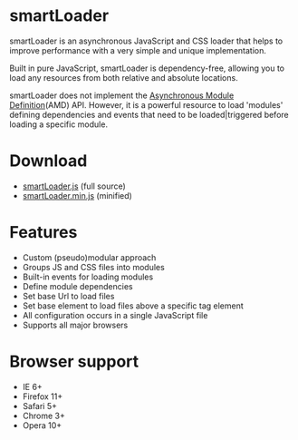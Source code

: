 smartLoader
===========

smartLoader is an asynchronous JavaScript and CSS loader that helps to improve performance with a very simple and unique implementation.

Built in pure JavaScript, smartLoader is dependency-free, allowing you to load any resources from both relative and absolute locations.

smartLoader does not implement the [Asynchronous Module Definition](https://github.com/amdjs/amdjs-api/wiki/AMD)(AMD) API. However, it is a powerful resource to load 'modules' defining dependencies and events that need to be loaded|triggered before loading a specific module. 

Download
===========

* [smartLoader.js](https://github.com/fsevilla/smartLoader/raw/master/smartLoader.js) (full source)
* [smartLoader.min.js](https://github.com/fsevilla/smartLoader/raw/master/smartLoader.min.js) (minified)

Features
===========

* Custom (pseudo)modular approach
* Groups JS and CSS files into modules
* Built-in events for loading modules
* Define module dependencies
* Set base Url to load files
* Set base element to load files above a specific tag element
* All configuration occurs in a single JavaScript file
* Supports all major browsers

Browser support
===========

* IE 6+
* Firefox 11+
* Safari 5+
* Chrome 3+
* Opera 10+
